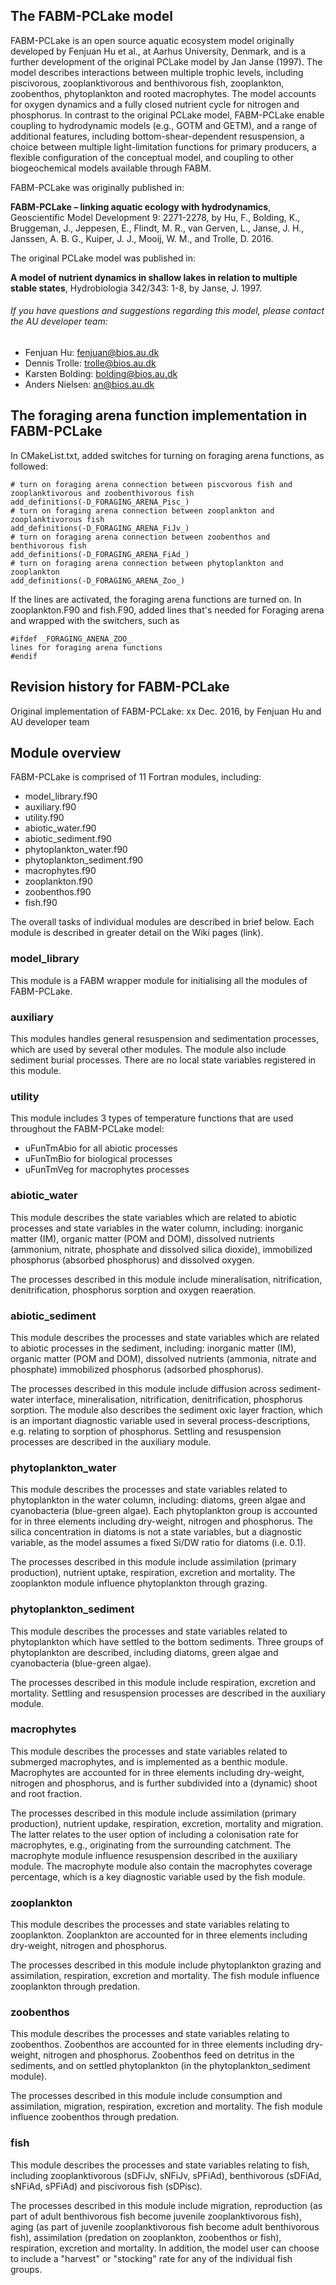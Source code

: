 ## The **FABM-PCLake** model 

FABM-PCLake is an open source aquatic ecosystem model originally developed by Fenjuan Hu et al., at Aarhus University, Denmark, and is a further development of the original PCLake model by Jan Janse (1997). The model describes interactions between multiple trophic levels, including piscivorous, zooplanktivorous and benthivorous fish, zooplankton, zoobenthos, phytoplankton and rooted macrophytes. The model accounts for oxygen dynamics and a fully closed nutrient cycle for nitrogen and phosphorus. In contrast to the original PCLake model, FABM-PCLake enable coupling to hydrodynamic models (e.g., GOTM and GETM), and a range of additional features, including bottom-shear-dependent resuspension, a choice between multiple light-limitation functions for primary producers, a flexible configuration of the conceptual model, and coupling to other biogeochemical models available through FABM.

FABM-PCLake was originally published in: 

**FABM-PCLake – linking aquatic ecology with hydrodynamics**, Geoscientific Model Development 9: 2271-2278,
by Hu, F., Bolding, K., Bruggeman, J., Jeppesen, E., Flindt, M. R., van Gerven, L., Janse, J. H., Janssen, A. B. G., Kuiper, J. J., Mooij, W. M., and Trolle, D. 2016. 

The original PCLake model was published in:
 
**A model of nutrient dynamics in shallow lakes in relation to multiple stable states**, Hydrobiologia 342/343: 1-8, by Janse, J. 1997.



###### If you have questions and suggestions regarding this model, please contact the AU developer team:
* Fenjuan Hu: fenjuan@bios.au.dk 
* Dennis Trolle: trolle@bios.au.dk                                            
* Karsten Bolding: bolding@bios.au.dk
* Anders Nielsen: an@bios.au.dk

## The foraging arena function implementation in FABM-PCLake
In CMakeList.txt, added switches for turning on foraging arena functions, as followed:
```
# turn on foraging arena connection between piscvorous fish and zooplanktivorous and zoobenthivorous fish
add_definitions(-D_FORAGING_ARENA_Pisc_)
# turn on foraging arena connection between zooplankton and zooplanktivorous fish
add_definitions(-D_FORAGING_ARENA_FiJv_)
# turn on foraging arena connection between zoobenthos and benthivorous fish
add_definitions(-D_FORAGING_ARENA_FiAd_)
# turn on foraging arena connection between phytoplankton and zooplankton
add_definitions(-D_FORAGING_ARENA_Zoo_)
```
If the lines are activated, the foraging arena functions are turned on.
In zooplankton.F90 and fish.F90, added lines that's needed for Foraging arena and wrapped with the switchers, such as 
```
#ifdef _FORAGING_ANENA_ZOO_
lines for foraging arena functions
#endif 
```



## Revision history for FABM-PCLake
Original implementation of FABM-PCLake: xx Dec. 2016, by Fenjuan Hu and AU developer team


## Module overview
FABM-PCLake is comprised of 11 Fortran modules, including:

* model_library.f90
* auxiliary.f90
* utility.f90
* abiotic_water.f90
* abiotic_sediment.f90
* phytoplankton_water.f90
* phytoplankton_sediment.f90
* macrophytes.f90
* zooplankton.f90
* zoobenthos.f90
* fish.f90

The overall tasks of individual modules are described in brief below. 
Each module is described in greater detail on the Wiki pages (link).

### model_library
This module is a FABM wrapper module for initialising all the modules of FABM-PCLake.

### auxiliary

This modules handles general resuspension and sedimentation processes, which are used by several other modules. The module also include sediment burial processes. There are no local state variables registered in this module.


### utility

This module includes 3 types of temperature functions that are used throughout the FABM-PCLake model: 

* uFunTmAbio for all abiotic processes 
* uFunTmBio for biological processes 
* uFunTmVeg for macrophytes processes


### abiotic_water

This module describes the state variables which are related to abiotic processes and state variables in the water column, including: inorganic matter (IM), organic matter (POM and DOM), dissolved nutrients (ammonium, nitrate, phosphate and dissolved silica dioxide), immobilized phosphorus (absorbed phosphorus) and dissolved oxygen. 

The processes described in this module include mineralisation, nitrification, denitrification, phosphorus sorption and oxygen reaeration.  


### abiotic_sediment

This module describes the processes and state variables which are related to abiotic processes in the sediment, including: inorganic matter (IM), organic matter (POM and DOM), dissolved nutrients (ammonia, nitrate and phosphate) immobilized phosphorus (adsorbed phosphorus).

The processes described in this module include diffusion across sediment-water interface, mineralisation, nitrification, denitrification, phosphorus sorption. The module also describes the sediment oxic layer fraction, which is an important diagnostic variable used in several process-descriptions, e.g. relating to sorption of phosphorus. Settling and resuspension processes are described in the auxiliary module.

### phytoplankton_water

This module describes the processes and state variables related to phytoplankton in the water column, including: diatoms, green algae and cyanobacteria (blue-green algae). Each phytoplankton group is accounted for in three elements including dry-weight, nitrogen and phosphorus. The silica concentration in diatoms is not a state variables, but a diagnostic variable, as the model assumes a fixed Si/DW ratio for diatoms (i.e. 0.1).

The processes described in this module include assimilation (primary production), nutrient uptake, respiration,
excretion and mortality. The zooplankton module influence phytoplankton through grazing. 

### phytoplankton_sediment

This module describes the processes and state variables related to phytoplankton which have settled to the bottom sediments. Three groups of phytoplankton are described, including diatoms, green algae and cyanobacteria (blue-green algae). 

The processes described in this module include respiration, excretion and mortality. Settling and resuspension processes are described in the auxiliary module.

### macrophytes

This module describes the processes and state variables related to submerged macrophytes, and is implemented as a benthic module. Macrophytes are accounted for in three elements including dry-weight, nitrogen and phosphorus, and is further subdivided into a (dynamic) shoot and root fraction.

The processes described in this module include assimilation (primary production), nutrient updake, respiration, excretion, mortality and migration. The latter relates to the user option of including a colonisation rate for macrophytes, e.g., originating from the surrounding catchment. The macrophyte module influence resuspension described in the auxiliary module. The macrophyte module also contain the macrophytes coverage percentage, which is a key diagnostic variable used by the fish module.

### zooplankton

This module describes the processes and state variables relating to zooplankton. Zooplankton are accounted for in three elements including dry-weight, nitrogen and phosphorus. 

The processes described in this module include phytoplankton grazing and assimilation, respiration, excretion and mortality. The fish module influence zooplankton through predation. 

### zoobenthos

This module describes the processes and state variables relating to zoobenthos. Zoobenthos are accounted for in three elements including dry-weight, nitrogen and phosphorus. Zoobenthos feed on detritus in the sediments, and on settled phytoplankton (in the phytoplankton_sediment module). 

The processes described in this module include consumption and assimilation, migration, respiration, excretion and mortality. The fish module influence zoobenthos through predation. 

### fish

This module describes the processes and state variables relating to fish, including zooplanktivorous  (sDFiJv, sNFiJv, sPFiAd), benthivorous (sDFiAd, sNFiAd, sPFiAd) and piscivorous fish (sDPisc).

The processes described in this module include migration, reproduction (as part of adult benthivorous fish become juvenile zooplanktivorous fish), aging (as part of juvenile zooplanktivorous fish become adult benthivorous fish), assimilation (predation on zooplankton, zoobenthos or fish), respiration, excretion and mortality. In addition, the model user can choose to include a "harvest" or "stocking" rate for any of the individual fish groups.
